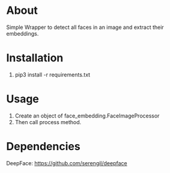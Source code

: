 # About
Simple Wrapper to detect all faces in an image and extract their embeddings.

# Installation
1. pip3 install -r requirements.txt

# Usage
1. Create an object of face_embedding.FaceImageProcessor
2. Then call process method.

# Dependencies
DeepFace: https://github.com/serengil/deepface
